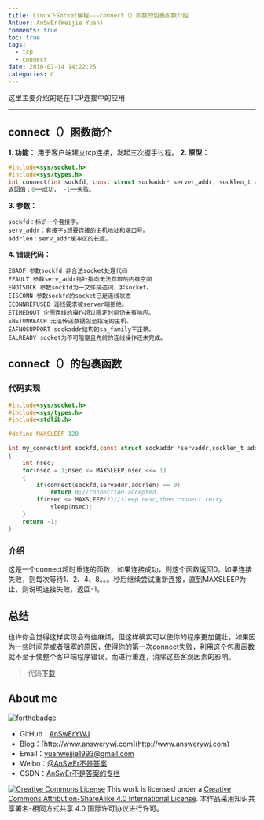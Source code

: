 ```yaml
---
title: Linux下Socket编程---connect（）函数的包裹函数介绍
Antuor: AnSwEr(Weijie Yuan)
comments: true
toc: true
tags:
  - tcp
  - connect
date: 2016-07-14 14:22:25
categories: C
---
```


这里主要介绍的是在TCP连接中的应用

----------
<!--more-->

## connect（）函数简介

**1. 功能：** 用于客户端建立tcp连接，发起三次握手过程。
**2. 原型：**
```C
#include<sys/socket.h>
#include<sys/types.h>
int connect(int sockfd, const struct sockaddr* server_addr, socklen_t addrlen)
返回值：0──成功， -1──失败。
```
**3. 参数：**
```
sockfd：标识一个套接字。
serv_addr：套接字s想要连接的主机地址和端口号。
addrlen：serv_addr缓冲区的长度。
```
**4. 错误代码：**
```
EBADF 参数sockfd 非合法socket处理代码
EFAULT 参数serv_addr指针指向无法存取的内存空间
ENOTSOCK 参数sockfd为一文件描述词，非socket。
EISCONN 参数sockfd的socket已是连线状态
ECONNREFUSED 连线要求被server端拒绝。
ETIMEDOUT 企图连线的操作超过限定时间仍未有响应。
ENETUNREACH 无法传送数据包至指定的主机。
EAFNOSUPPORT sockaddr结构的sa_family不正确。
EALREADY socket为不可阻塞且先前的连线操作还未完成。
```

## connect（）的包裹函数
### 代码实现
```C
#include<sys/socket.h>
#include<sys/types.h>
#include<stdlib.h>

#define MAXSLEEP 128

int my_connect(int sockfd,const struct sockaddr *servaddr,socklen_t addrlen)
{
    int nsec;
    for(nsec = 1;nsec <= MAXSLEEP;nsec <<= 1)
    {
        if(connect(sockfd,servaddr,addrlen) == 0)
            return 0;//connection accepted
        if(nsec <= MAXSLEEP/2)//sleep nesc,then connect retry
            sleep(nsec);
    }
    return -1;
}
```

### 介绍
这是一个connect超时重连的函数，如果连接成功，则这个函数返回0。如果连接失败，则每次等待1、2、4、8。。。秒后继续尝试重新连接，直到MAXSLEEP为止，则说明连接失败，返回-1。

## 总结
也许你会觉得这样实现会有些麻烦，但这样确实可以使你的程序更加健壮，如果因为一些时间差或者阻塞的原因，使得你的第一次connect失败，利用这个包裹函数就不至于使整个客户端程序错误，而进行重连，消除这些客观因素的影响。

>代码[下载](https://github.com/AnSwErYWJ/DogFood/blob/master/C/network/client.c)

## About me
[![forthebadge](http://forthebadge.com/images/badges/ages-20-30.svg)](http://forthebadge.com)
- GitHub：[AnSwErYWJ](https://github.com/AnSwErYWJ)
- Blog：[http://www.answerywj.com](http://www.answerywj.com)
- Email：[yuanweijie1993@gmail.com](https://mail.google.com)
- Weibo：[@AnSwEr不是答案](http://weibo.com/1783591593)
- CSDN：[AnSwEr不是答案的专栏](http://blog.csdn.net/u011192270)

<a rel="license" href="http://creativecommons.org/licenses/by-sa/4.0/"><img alt="Creative Commons License" style="border-width:0" src="https://i.creativecommons.org/l/by-sa/4.0/88x31.png" /></a> This work is licensed under a <a rel="license" href="http://creativecommons.org/licenses/by-sa/4.0/">Creative Commons Attribution-ShareAlike 4.0 International License</a>.
本作品采用知识共享署名-相同方式共享 4.0 国际许可协议进行许可。







